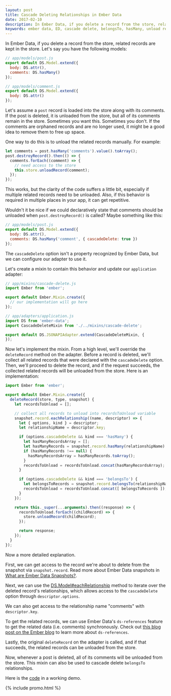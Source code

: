 ```yaml
---
layout: post
title: Cascade Deleting Relationships in Ember Data
date: 2017-02-10
description: In Ember Data, if you delete a record from the store, related records are kept in the store. How do you cascade delete related records? Find out in this post.
keywords: ember data, ED, cascade delete, belongsTo, hasMany, unload relationships, eachRelationship, relationship options, snapshot
---
```


In Ember Data, if you delete a record from the store, related records are kept in the store. Let's say you have the following models:

```js
// app/models/post.js
export default DS.Model.extend({
  body: DS.attr(),
  comments: DS.hasMany()
});
```

```js
// app/models/comment.js
export default DS.Model.extend({
  body: DS.attr()
});
```

Let's assume a `post` record is loaded into the store along with its comments. If the post is deleted, it is unloaded from the store, but all of its comments remain in the store. Sometimes you want this. Sometimes you don't. If the comments are orphaned records and are no longer used, it might be a good idea to remove them to free up space.

One way to do this is to unload the related records manually. For example:

```js
let comments = post.hasMany('comments').value().toArray();
post.destroyRecord().then(() => {
  comments.forEach((comment) => {
    // need access to the store
    this.store.unloadRecord(comment);
  });
});
```

This works, but the clarity of the code suffers a little bit, especially if multiple related records need to be unloaded. Also, if this behavior is required in multiple places in your app, it can get repetitive.

Wouldn't it be nice if we could declaratively state that comments should be unloaded when `post.destroyRecord()` is called? Maybe something like this:

```js
// app/models/post.js
export default DS.Model.extend({
  body: DS.attr(),
  comments: DS.hasMany('comment', { cascadeDelete: true })
});
```

The `cascadeDelete` option isn't a property recognized by Ember Data, but we can configure our adapter to use it.

Let's create a mixin to contain this behavior and update our `application` adapter:

```js
// app/mixins/cascade-delete.js
import Ember from 'ember';

export default Ember.Mixin.create({
  // our implementation will go here
});
```

```js
// app/adapters/application.js
import DS from 'ember-data';
import CascadeDeleteMixin from './../mixins/cascade-delete';

export default DS.JSONAPIAdapter.extend(CascadeDeleteMixin, {
});
```

Now let's implement the mixin. From a high level, we'll override the `deleteRecord` method on the adapter. Before a record is deleted, we'll collect all related records that were declared with the `cascadeDelete` option. Then, we'll proceed to delete the record, and if the request succeeds, the collected related records will be unloaded from the store. Here is an implementation:

```js
import Ember from 'ember';

export default Ember.Mixin.create({
  deleteRecord(store, type, snapshot) {
    let recordsToUnload = [];

    // collect all records to unload into recordsToUnload variable
    snapshot.record.eachRelationship((name, descriptor) => {
      let { options, kind } = descriptor;
      let relationshipName = descriptor.key;

      if (options.cascadeDelete && kind === 'hasMany') {
        let hasManyRecordsArray = [];
        let hasManyRecords = snapshot.record.hasMany(relationshipName).value();
        if (hasManyRecords !== null) {
          hasManyRecordsArray = hasManyRecords.toArray();
        }
        recordsToUnload = recordsToUnload.concat(hasManyRecordsArray);
      }

      if (options.cascadeDelete && kind === 'belongsTo') {
        let belongsToRecords = snapshot.record.belongsTo(relationshipName).value();
        recordsToUnload = recordsToUnload.concat([ belongsToRecords ]);
      }
    });

    return this._super(...arguments).then((response) => {
      recordsToUnload.forEach((childRecord) => {
        store.unloadRecord(childRecord);
      });

      return response;
    });
  }
});
```

Now a more detailed explanation.

First, we can get access to the record we're about to delete from the snapshot via `snapshot.record`. Read more about Ember Data snapshots in [What are Ember Data Snapshots?](/2016/02/27/what-are-ember-data-snapshots.html).

Next, we can use the [DS.Model#eachRelationship](http://emberjs.com/api/data/classes/DS.Model.html#method_eachRelationship) method to iterate over the deleted record's relationships, which allows access to the `cascadeDelete` option through `descriptor.options`.

We can also get access to the relationship name "comments" with `descriptor.key`.

To get the related records, we can use Ember Data's `ds-references` feature to get the related data (i.e. comments) synchronously. Check out [this blog post on the Ember blog](http://emberjs.com/blog/2016/05/03/ember-data-2-5-released.html#toc_code-ds-references-code) to learn more about `ds-references`.

Lastly, the original `deleteRecord` on the adapter is called, and if that succeeds, the related records can be unloaded from the store.

Now, whenever a post is deleted, all of its comments will be unloaded from the store. This mixin can also be used to cascade delete `belongsTo` relationships.

Here is the [code](https://github.com/skaterdav85/cascade-delete-relationships-in-ember-data) in a working demo.

{% include promo.html %}
